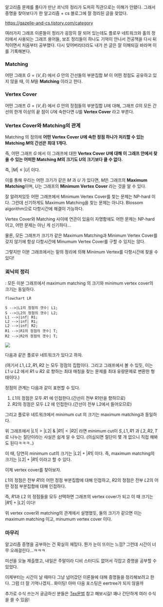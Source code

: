 
알고리즘 문제를 풀다가 만난 쾨닉의 정리가 도저히 직관으로는 이해가 안됐다. 그래서 증명을 찾아보다가 한 알고리즘 + cs 블로그에 잘 정리된 글을 찾았다.

https://gazelle-and-cs.tistory.com/category

여러가지 그래프 이론들이 정리가 굉장히 잘 되어 있는데도 플로우 네트워크와 홀의 정리에서 사용되는 그래프 용어들, 보조 정리들이 하나도 기억이 안나서 전공책을 다시 뒤적이면서 처음부터 공부했다. 다시 잊어버리더라도 내가 쓴 글은 잘 이해되길 바라며 이를 기록해본다.

### Matching

어떤 그래프 $G = (V, E)$ 에서 $G$ 안의 간선들의 부분집합 $M$ 이 어떤 정점도 공유하고 있지 않을 때, 이 $M$을 **Matching** 이라고 한다.

### Vertex Cover

어떤 그래프 $G = (V, E)$ 에서 $G$ 안의 정점들의 부분집합 $U$에 대해, 그래프 $G$의 모든 간선의 한개 이상의 끝 점이 $U$에 속한다면 $U$를 **Vertex Cover** 라고 부른다.

### Vertex Cover와 Matching의 관계

Matching 의 정의에 **어떤 Vertex Cover $U$에 속한 정점 하나가 처리할 수 있는 Matching $M$의 간선은 최대 1개다.**

즉, 어떤 그래프 $G$ 에서 이 그래프에 대한 **Vertex Cover $U$에 대해 이 그래프 안에서 찾을 수 있는 어떠한 Matching $M$의 크기도 $U$의 크기보다 클 수 없다.**

즉, $|M| ≤ |U|$ 이다.

이를 통해 우리는 어떤 크기가 같은 $M$ 과 $U$ 가 있다면, $M$은 그래프의 **Maximum Matching**이며, $U$는 그래프의 **Minimum Vertex Cover** 라는 것을 알 수 있다.

잘 알려져있듯 어떤 그래프에서 Minimum Vertex Cover를 찾는 문제는 NP-hard 이다. 그런데 신기하게도 Maximum Matching을 찾는 문제는 아니다. Blossom algorithm으로 다항시간에 해결이 가능하다.

Vertex Cover와 Matching 사이에 연관이 있음이 자명함에도 어떤 문제는 NP-hard이고, 어떤 문제는 아닌 게 신기하다…

물론, 모든 그래프가 크기가 같은 Maximum Matching과 Minimum Vertex Cover를 갖지 않기에 항상 다항시간에 Minumum Vertex Cover를 구할 수 있지는 않다.

그렇지만 이분 그래프에서는 밑의 정리에 의해 Minimum Vertex를 다항시간에 찾을 수 있다!

### 쾨닉의 정리

: 모든 이분 그래프에서 maximum matching 의 크기와 minimum vertex cover의 크기는 동일하다.

```mermaid
flowchart LR

S -->|L1의 정점의 갯수| L1;
S -->|L2의 정점의 갯수| L2;
L1 -->|inf| R1;
L2 -->|inf| R1;
L2 -->|inf| R2;
R1 -->|R1의 정점의 갯수| T;
R2 -->|R2의 정점의 갯수| T;

```
![](https://velog.velcdn.com/images/bjk1649/post/a3269678-3cac-4700-a44c-d5294257722a/image.png)

다음과 같은 플로우 네트워크가 있다고 하자.

(여기서 $L1, L2, R1, R2$ 는 모두 정점의 집합이다. 그리고 그래프에서 볼 수 있듯, 이는 $L1 \cup L2$  에서 $R1 \cup R2$ 로 향하는 최대 매칭을 찾는 문제를 최대 유량문제로 변환한 형태이다.)

정점의 관계는 다음과 같이 표현할 수 있다.

1. $L1$의 정점은 모두 $R1$ 에 인접한다.(간선이 전부 R1만을 향하므로)
2. $R2$의 정점은 모두 $L2$ 에 인접한다.(간선이 전부 L2에서 들어오므로)

그리고 플로우 네트워크에서 minimum cut 의 크기는 maximum matching과 동일하다.

위 그래프에서 $|L1| > |L2|$ & $|R1| < |R2|$ 라면 minimum cut이 $S, L1 , R1$ 과 $L2 , R2, T$ 로 나누는 절단이라는 사실은 쉽게 알 수 있다. (의심되면 절단이 몇 개 없으니 직접 해봐도 된다ㅋㅋㅋ..)

이 때, 당연히 minimum cut의 크기는 $|L2| + |R1|$ 이다. 즉, maximum matching의 크기는 $|L2| + |R1|$ 이라고 할 수 있다.

이제 vertex cover를 찾아보자.

$L1$의 정점은 전부 $R1$의 어떤 정점 부분집합에 대해 인접하고, $R2$의 정점은 전부 $L2$의 어떤 정점 부분집합에 대해 인접하다.

즉, $R1$과 $L2$ 의 정점들을 모두 선택하면 그래프의 vertex cover가 되고 이 때 크기는 $|R1| + |L2|$ 이다!

위 vertex cover와 matching의 관계에서 설명했듯, 둘의 크기가 같으면 이는 maximum matching 이고, minumum vertex cover 이다.

### 마무리

알고리즘 증명을 공부하는 건 확실히 재밌다. 뭔가 눈이 뜨이는 느낌? 그런데 시간이 너무 오래걸린다…ㅋㅋㅋ 

미션을 오늘 제출했고, 내일은 주말이라 디비 스터디도 없어서 각잡고 증명을 공부할 수 있었다.

이제부터는 시간이 날 때마다 그냥 넘어갔던 이론들에 대해 증명들을 정리해보려고 한다. 그럼 더 잘 기억나겠지.. 화이팅!
아마 다음 포스팅은 eertree가 되지 않을까

추가로 수식 쓰는거 궁금하신 분들은 [Tex문법](https://ko.wikipedia.org/wiki/%EC%9C%84%ED%82%A4%EB%B0%B1%EA%B3%BC:TeX_%EB%AC%B8%EB%B2%95) 참고 해보시길! 
꽤나 간단하게 여러 수식을 쓸 수 있음!